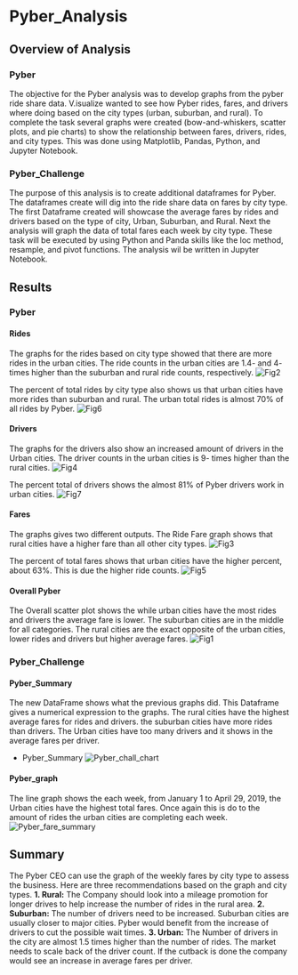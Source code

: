 # Pyber_Analysis
## Overview of Analysis 
### Pyber
The objective for the Pyber analysis was to develop graphs from the pyber ride share data. V.isualize wanted to see how Pyber rides, fares, and drivers where doing based on the city types (urban, suburban, and rural). To complete the task several graphs were created (bow-and-whiskers, scatter plots, and pie charts) to show the relationship between fares, drivers, rides, and city types. 
This was done using Matplotlib, Pandas, Python, and Jupyter Notebook.
### Pyber_Challenge
The purpose of this analysis is to create additional dataframes for Pyber. The dataframes create will dig into the ride share data on fares by city type. The first Dataframe created will showcase the average fares by rides and drivers based on the type of city, Urban, Suburban, and Rural. Next the analysis will graph the data of total fares each week by city type. 
These task will be executed by using Python and Panda skills like the loc method, resample, and pivot functions. The analysis wil be written in Jupyter Notebook. 

## Results
### Pyber 
#### Rides
The graphs for the rides based on city type showed that there are more rides in the urban cities.
The ride counts in the urban cities are 1.4- and 4- times higher than the suburban and rural ride counts, respectively.
![Fig2](https://user-images.githubusercontent.com/105830665/180008907-a005ea50-8759-4b3e-bbec-10c44cbb517d.png)

The percent of total rides by city type also shows us that urban cities have more rides than suburban and rural. 
The urban total rides is almost 70% of all rides by Pyber. 
![Fig6](https://user-images.githubusercontent.com/105830665/180009784-b38128cf-40f2-4186-9a60-11aee7d920f0.png)

#### Drivers
The graphs for the drivers also show an increased amount of drivers in the Urban cities. 
The driver counts in the urban cities is 9- times higher than the rural cities.
![Fig4](https://user-images.githubusercontent.com/105830665/180011479-ff205de5-170d-45c7-80cc-1c770483cd9e.png)

The percent total of drivers shows the almost 81% of Pyber drivers work in urban cities.
![Fig7](https://user-images.githubusercontent.com/105830665/180011570-466af93b-8bdf-44b1-8b28-c215a1bd4c0a.png)

#### Fares
The graphs gives two different outputs.
The Ride Fare graph shows that rural cities have a higher fare than all other city types.
![Fig3](https://user-images.githubusercontent.com/105830665/180018211-86cfbfbe-9459-4f03-b96a-99892863d298.png)

The percent of total fares shows that urban cities have the higher percent, about 63%. This is due the higher ride counts.
![Fig5](https://user-images.githubusercontent.com/105830665/180018304-b71150ab-8012-4e94-997a-02fac6415c2e.png)

#### Overall Pyber
The Overall scatter plot shows the while urban cities have the most rides and drivers the average fare is lower. 
The suburban cities are in the middle for all categories. 
The rural cities are the exact opposite of the urban cities, lower rides and drivers but higher average fares. 
![Fig1](https://user-images.githubusercontent.com/105830665/180018390-b60ada93-0f7a-43a6-a1ca-4de8cfa2c986.png)

### Pyber_Challenge
#### Pyber_Summary
The new DataFrame shows what the previous graphs did.
This Dataframe gives a numerical expression to the graphs. 
The rural cities have the highest average fares for rides and drivers. the suburban cities have more rides than drivers. 
The Urban cities have too many drivers and it shows in the average fares per driver. 
 - Pyber_Summary
![Pyber_chall_chart](https://user-images.githubusercontent.com/105830665/180021397-a5862c82-b611-4065-873f-fc0acc1692c4.png)

#### Pyber_graph
The line graph shows the each week, from January 1 to April 29, 2019, the Urban cities have the highest total fares. Once again
this is do to the amount of rides the urban cities are completing each week. 
![Pyber_fare_summary](https://user-images.githubusercontent.com/105830665/180022548-ff9c81d3-4d78-4e40-8389-ac9e65e189a2.png)


## Summary
The Pyber CEO can use the graph of the weekly fares by city type to assess the business. Here are three recommendations based on the graph and city types.
**1. Rural:**
The Company should look into a mileage promotion for longer drives to help increase the number of rides in the rural area.
**2. Suburban:**
The number of drivers need to be increased. Suburban cities are usually closer to major cities. 
Pyber would benefit from the increase of drivers to cut the possible wait times.
**3. Urban:**
The Number of drivers in the city are almost 1.5 times higher than the number of rides. The market needs to scale back of the driver count.
If the cutback is done the company would see an increase in average fares per driver.